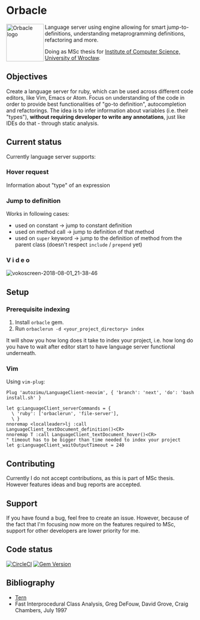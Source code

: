 # Orbacle

<img src="http://swistak35.com/img/orbacle-logo.png" alt="Orbacle logo" width="100px" align="left" />

Language server using engine allowing for smart jump-to-definitions, understanding metaprogramming definitions, refactoring and more.

Doing as MSc thesis for [Institute of Computer Science, University of Wrocław](http://ii.uni.wroc.pl).

## Objectives

Create a language server for ruby, which can be used across different code editors, like Vim, Emacs or Atom. Focus on understanding of the code in order to provide best functionalities of "go-to definition", autocompletion and refactorings. The idea is to infer information about variables (i.e. their "types"), **without requiring developer to write any annotations**, just like IDEs do that - through static analysis.

## Current status

Currently language server supports:

### Hover request

Information about "type" of an expression


### Jump to definition

Works in following cases:
* used on constant -> jump to constant definition
* used on method call -> jump to definition of that method
* used on `super` keyword -> jump to the definition of method from the parent class (doesn't respect `include` / `prepend` yet)


### V i d e o


![vokoscreen-2018-08-01_21-38-46](https://user-images.githubusercontent.com/332289/43544509-6b240d06-95d3-11e8-81e8-fe03b2c1cf6f.gif)


## Setup

### Prerequisite indexing

1. Install `orbacle` gem.
2. Run `orbaclerun -d <your_project_directory> index`

It will show you how long does it take to index your project, i.e. how long do you have to wait after editor start to have language server functional underneath.

### Vim

Using `vim-plug`:

```
Plug 'autozimu/LanguageClient-neovim', { 'branch': 'next', 'do': 'bash install.sh' }

let g:LanguageClient_serverCommands = {
  \ 'ruby': ['orbaclerun', 'file-server'],
  \ }
nnoremap <localleader>lj :call LanguageClient_textDocument_definition()<CR>
nnoremap T :call LanguageClient_textDocument_hover()<CR>
" timeout has to be bigger than time needed to index your project
let g:LanguageClient_waitOutputTimeout = 240
```

## Contributing

Currently I do not accept contributions, as this is part of MSc thesis. However features ideas and bug reports are accepted.

## Support

If you have found a bug, feel free to create an issue. However, because of the fact that I'm focusing now more on the features required to MSc, support for other developers are lower priority for me.

## Code status

[![CircleCI](https://circleci.com/gh/swistak35/orbacle/tree/master.svg?style=shield)](https://circleci.com/gh/swistak35/orbacle/tree/master)
[![Gem Version](https://badge.fury.io/rb/orbacle.svg)](https://badge.fury.io/rb/orbacle)

## Bibliography

* [Tern](http://marijnhaverbeke.nl/blog/tern.html)
* Fast Interprocedural Class Analysis, Greg DeFouw, David Grove, Craig Chambers, July 1997
